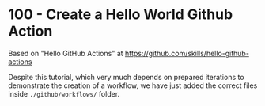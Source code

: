# 100 - Create a Hello World Github Action

Based on "Hello GitHub Actions" at https://github.com/skills/hello-github-actions

Despite this tutorial, which very much depends on prepared iterations to demonstrate the creation of a workflow, we have just added the correct files inside ```./github/workflows/``` folder.
